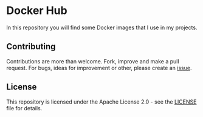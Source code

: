 # Docker Hub

In this repository you will find some Docker images that I use in my projects.

## Contributing

Contributions are more than welcome. Fork, improve and make a pull request.
For bugs, ideas for improvement or other, please create an [issue][github-issues].

## License

This repository is licensed under the Apache License 2.0 - see the [LICENSE](LICENSE) file for details.

[github-issues]: https://github.com/alvarofpp/docker-hub/issues
